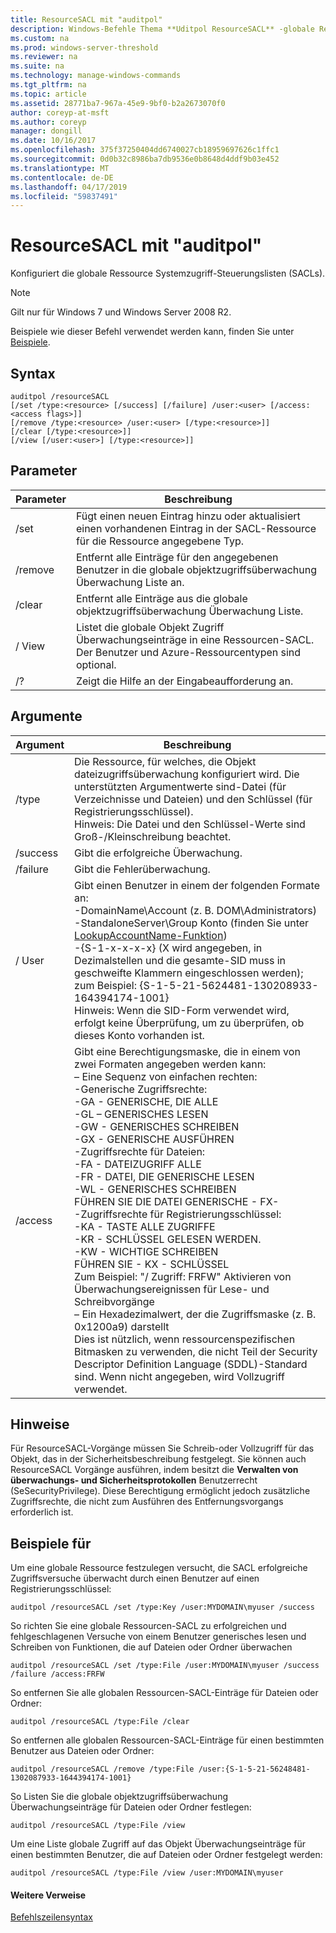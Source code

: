 ```yaml
---
title: ResourceSACL mit "auditpol"
description: Windows-Befehle Thema **Uditpol ResourceSACL** -globale Ressource Systemzugriff-Steuerungslisten (SAcls) konfiguriert.
ms.custom: na
ms.prod: windows-server-threshold
ms.reviewer: na
ms.suite: na
ms.technology: manage-windows-commands
ms.tgt_pltfrm: na
ms.topic: article
ms.assetid: 28771ba7-967a-45e9-9bf0-b2a2673070f0
author: coreyp-at-msft
ms.author: coreyp
manager: dongill
ms.date: 10/16/2017
ms.openlocfilehash: 375f37250404dd6740027cb18959697626c1ffc1
ms.sourcegitcommit: 0d0b32c8986ba7db9536e0b8648d4ddf9b03e452
ms.translationtype: MT
ms.contentlocale: de-DE
ms.lasthandoff: 04/17/2019
ms.locfileid: "59837491"
---
```

# <a name="auditpol-resourcesacl"></a>ResourceSACL mit "auditpol"



Konfiguriert die globale Ressource Systemzugriff-Steuerungslisten (SACLs).

> [!NOTE]
> Gilt nur für Windows 7 und Windows Server 2008 R2.

Beispiele wie dieser Befehl verwendet werden kann, finden Sie unter [Beispiele](#BKMK_Examples).

## <a name="syntax"></a>Syntax

```
auditpol /resourceSACL
[/set /type:<resource> [/success] [/failure] /user:<user> [/access:<access flags>]]
[/remove /type:<resource> /user:<user> [/type:<resource>]]
[/clear [/type:<resource>]]
[/view [/user:<user>] [/type:<resource>]]
```

## <a name="parameters"></a>Parameter

|Parameter|Beschreibung|
|---------|-----------|
|/set|Fügt einen neuen Eintrag hinzu oder aktualisiert einen vorhandenen Eintrag in der SACL-Ressource für die Ressource angegebene Typ.|
|/remove|Entfernt alle Einträge für den angegebenen Benutzer in die globale objektzugriffsüberwachung Überwachung Liste an.|
|/clear|Entfernt alle Einträge aus die globale objektzugriffsüberwachung Überwachung Liste.|
|/ View|Listet die globale Objekt Zugriff Überwachungseinträge in eine Ressourcen-SACL. Der Benutzer und Azure-Ressourcentypen sind optional.|
|/?|Zeigt die Hilfe an der Eingabeaufforderung an.|

## <a name="arguments"></a>Argumente

|Argument|Beschreibung|
|--------|-----------|
|/type|Die Ressource, für welches, die Objekt dateizugriffsüberwachung konfiguriert wird. Die unterstützten Argumentwerte sind-Datei (für Verzeichnisse und Dateien) und den Schlüssel (für Registrierungsschlüssel).</br>Hinweis: Die Datei und den Schlüssel-Werte sind Groß-/Kleinschreibung beachtet.|
|/success|Gibt die erfolgreiche Überwachung.|
|/failure|Gibt die Fehlerüberwachung.|
|/ User|Gibt einen Benutzer in einem der folgenden Formate an:</br>-DomainName\Account (z. B. DOM\Administrators)</br>-StandaloneServer\Group Konto (finden Sie unter [LookupAccountName-Funktion](https://msdn.microsoft.com/library/windows/desktop/aa379159(v=vs.85).aspx))</br>-{S-1-x-x-x-x} (X wird angegeben, in Dezimalstellen und die gesamte-SID muss in geschweifte Klammern eingeschlossen werden); zum Beispiel: {S-1-5-21-5624481-130208933-164394174-1001}</br>    Hinweis:     Wenn die SID-Form verwendet wird, erfolgt keine Überprüfung, um zu überprüfen, ob dieses Konto vorhanden ist.|
|/access|Gibt eine Berechtigungsmaske, die in einem von zwei Formaten angegeben werden kann:</br>– Eine Sequenz von einfachen rechten:</br>    -Generische Zugriffsrechte:</br>        -GA - GENERISCHE, DIE ALLE</br>        -GL – GENERISCHES LESEN</br>        -GW - GENERISCHES SCHREIBEN</br>        -GX - GENERISCHE AUSFÜHREN</br>    -Zugriffsrechte für Dateien:</br>        -FA - DATEIZUGRIFF ALLE</br>        -FR - DATEI, DIE GENERISCHE LESEN</br>        -WL - GENERISCHES SCHREIBEN</br>        FÜHREN SIE DIE DATEI GENERISCHE - FX-</br>    -Zugriffsrechte für Registrierungsschlüssel:</br>        -KA - TASTE ALLE ZUGRIFFE</br>        -KR - SCHLÜSSEL GELESEN WERDEN.</br>        -KW - WICHTIGE SCHREIBEN</br>        FÜHREN SIE - KX - SCHLÜSSEL</br>    Zum Beispiel: "/ Zugriff: FRFW" Aktivieren von Überwachungsereignissen für Lese- und Schreibvorgänge</br>– Ein Hexadezimalwert, der die Zugriffsmaske (z. B. 0x1200a9) darstellt</br>    Dies ist nützlich, wenn ressourcenspezifischen Bitmasken zu verwenden, die nicht Teil der Security Descriptor Definition Language (SDDL)-Standard sind. Wenn nicht angegeben, wird Vollzugriff verwendet.|

## <a name="remarks"></a>Hinweise

Für ResourceSACL-Vorgänge müssen Sie Schreib-oder Vollzugriff für das Objekt, das in der Sicherheitsbeschreibung festgelegt. Sie können auch ResourceSACL Vorgänge ausführen, indem besitzt die **Verwalten von überwachungs- und Sicherheitsprotokollen** Benutzerrecht (SeSecurityPrivilege). Diese Berechtigung ermöglicht jedoch zusätzliche Zugriffsrechte, die nicht zum Ausführen des Entfernungsvorgangs erforderlich ist.

## <a name="BKMK_Examples"></a>Beispiele für

Um eine globale Ressource festzulegen versucht, die SACL erfolgreiche Zugriffsversuche überwacht durch einen Benutzer auf einen Registrierungsschlüssel:
```
auditpol /resourceSACL /set /type:Key /user:MYDOMAIN\myuser /success
```
So richten Sie eine globale Ressourcen-SACL zu erfolgreichen und fehlgeschlagenen Versuche von einem Benutzer generisches lesen und Schreiben von Funktionen, die auf Dateien oder Ordner überwachen
```
auditpol /resourceSACL /set /type:File /user:MYDOMAIN\myuser /success /failure /access:FRFW
```
So entfernen Sie alle globalen Ressourcen-SACL-Einträge für Dateien oder Ordner:
```
auditpol /resourceSACL /type:File /clear
```
So entfernen alle globalen Ressourcen-SACL-Einträge für einen bestimmten Benutzer aus Dateien oder Ordner:
```
auditpol /resourceSACL /remove /type:File /user:{S-1-5-21-56248481-1302087933-1644394174-1001}
```
So Listen Sie die globale objektzugriffsüberwachung Überwachungseinträge für Dateien oder Ordner festlegen:
```
auditpol /resourceSACL /type:File /view
```
Um eine Liste globale Zugriff auf das Objekt Überwachungseinträge für einen bestimmten Benutzer, die auf Dateien oder Ordner festgelegt werden:
```
auditpol /resourceSACL /type:File /view /user:MYDOMAIN\myuser
```

#### <a name="additional-references"></a>Weitere Verweise

[Befehlszeilensyntax](command-line-syntax-key.md)